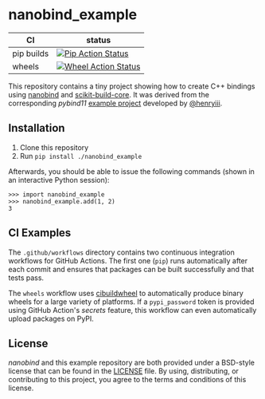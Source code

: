 # nanobind_example

| CI         | status                                                              |
| ---------- | ------------------------------------------------------------------- |
| pip builds | [![Pip Action Status][actions-pip-badge]][actions-pip-link]         |
| wheels     | [![Wheel Action Status][actions-wheels-badge]][actions-wheels-link] |

[actions-pip-link]:
  https://github.com/wjakob/nanobind_example/actions?query=workflow%3APip
[actions-pip-badge]:
  https://github.com/wjakob/nanobind_example/workflows/Pip/badge.svg
[actions-wheels-link]:
  https://github.com/wjakob/nanobind_example/actions?query=workflow%3AWheels
[actions-wheels-badge]:
  https://github.com/wjakob/nanobind_example/workflows/Wheels/badge.svg

This repository contains a tiny project showing how to create C++ bindings using
[nanobind](https://github.com/wjakob/nanobind) and
[scikit-build-core](https://scikit-build-core.readthedocs.io/en/latest/index.html).
It was derived from the corresponding _pybind11_
[example project](https://github.com/pybind/scikit_build_example/) developed by
[@henryiii](https://github.com/henryiii).

## Installation

1. Clone this repository
2. Run `pip install ./nanobind_example`

Afterwards, you should be able to issue the following commands (shown in an
interactive Python session):

```pycon
>>> import nanobind_example
>>> nanobind_example.add(1, 2)
3
```

## CI Examples

The `.github/workflows` directory contains two continuous integration workflows
for GitHub Actions. The first one (`pip`) runs automatically after each commit
and ensures that packages can be built successfully and that tests pass.

The `wheels` workflow uses [cibuildwheel](https://cibuildwheel.pypa.io) to
automatically produce binary wheels for a large variety of platforms. If a
`pypi_password` token is provided using GitHub Action's _secrets_ feature, this
workflow can even automatically upload packages on PyPI.

## License

_nanobind_ and this example repository are both provided under a BSD-style
license that can be found in the [LICENSE](./LICENSE) file. By using,
distributing, or contributing to this project, you agree to the terms and
conditions of this license.

